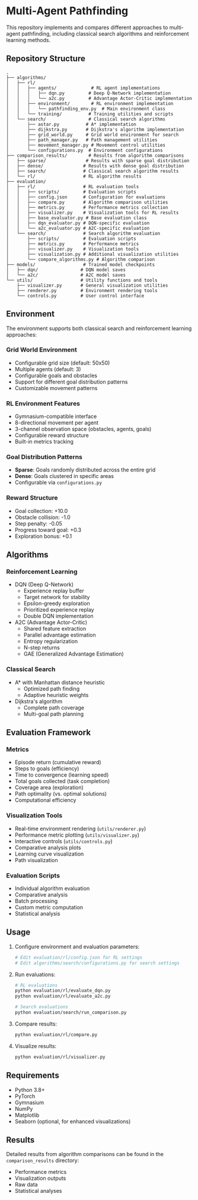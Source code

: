 # Multi-Agent Pathfinding

This repository implements and compares different approaches to multi-agent pathfinding, including classical search algorithms and reinforcement learning methods.

## Repository Structure

```
.
├── algorithms/
│   ├── rl/
│   │   ├── agents/             # RL agent implementations
│   │   │   ├── dqn.py         # Deep Q-Network implementation
│   │   │   └── a2c.py         # Advantage Actor-Critic implementation
│   │   ├── environment/        # RL environment implementation
│   │   │   └── pathfinding_env.py  # Main environment class
│   │   └── training/          # Training utilities and scripts
│   └── search/                # Classical search algorithms
│       ├── astar.py          # A* implementation
│       ├── dijkstra.py       # Dijkstra's algorithm implementation
│       ├── grid_world.py     # Grid world environment for search
│       ├── path_manager.py   # Path management utilities
│       ├── movement_manager.py # Movement control utilities
│       └── configurations.py  # Environment configurations
├── comparison_results/        # Results from algorithm comparisons
│   ├── sparse/               # Results with sparse goal distribution
│   ├── dense/               # Results with dense goal distribution
│   ├── search/              # Classical search algorithm results
│   └── rl/                  # RL algorithm results
├── evaluation/
│   ├── rl/                  # RL evaluation tools
│   │   ├── scripts/         # Evaluation scripts
│   │   ├── config.json      # Configuration for evaluations
│   │   ├── compare.py       # Algorithm comparison utilities
│   │   ├── metrics.py       # Performance metrics collection
│   │   ├── visualizer.py    # Visualization tools for RL results
│   │   ├── base_evaluator.py # Base evaluation class
│   │   ├── dqn_evaluator.py # DQN-specific evaluation
│   │   └── a2c_evaluator.py # A2C-specific evaluation
│   └── search/              # Search algorithm evaluation
│       ├── scripts/         # Evaluation scripts
│       ├── metrics.py       # Performance metrics
│       ├── visualizer.py    # Visualization tools
│       ├── visualization.py # Additional visualization utilities
│       └── compare_algorithms.py # Algorithm comparison
├── models/                  # Trained model checkpoints
│   ├── dqn/                # DQN model saves
│   └── a2c/                # A2C model saves
└── utils/                  # Utility functions and tools
    ├── visualizer.py       # General visualization utilities
    ├── renderer.py         # Environment rendering tools
    └── controls.py         # User control interface
```

## Environment

The environment supports both classical search and reinforcement learning approaches:

### Grid World Environment
- Configurable grid size (default: 50x50)
- Multiple agents (default: 3)
- Configurable goals and obstacles
- Support for different goal distribution patterns
- Customizable movement patterns

### RL Environment Features
- Gymnasium-compatible interface
- 8-directional movement per agent
- 3-channel observation space (obstacles, agents, goals)
- Configurable reward structure
- Built-in metrics tracking

### Goal Distribution Patterns
- **Sparse**: Goals randomly distributed across the entire grid
- **Dense**: Goals clustered in specific areas
- Configurable via `configurations.py`

### Reward Structure
- Goal collection: +10.0
- Obstacle collision: -1.0
- Step penalty: -0.05
- Progress toward goal: +0.3
- Exploration bonus: +0.1

## Algorithms

### Reinforcement Learning
- DQN (Deep Q-Network)
  - Experience replay buffer
  - Target network for stability
  - Epsilon-greedy exploration
  - Prioritized experience replay
  - Double DQN implementation
- A2C (Advantage Actor-Critic)
  - Shared feature extraction
  - Parallel advantage estimation
  - Entropy regularization
  - N-step returns
  - GAE (Generalized Advantage Estimation)

### Classical Search
- A* with Manhattan distance heuristic
  - Optimized path finding
  - Adaptive heuristic weights
- Dijkstra's algorithm
  - Complete path coverage
  - Multi-goal path planning

## Evaluation Framework

### Metrics
- Episode return (cumulative reward)
- Steps to goals (efficiency)
- Time to convergence (learning speed)
- Total goals collected (task completion)
- Coverage area (exploration)
- Path optimality (vs. optimal solutions)
- Computational efficiency

### Visualization Tools
- Real-time environment rendering (`utils/renderer.py`)
- Performance metric plotting (`utils/visualizer.py`)
- Interactive controls (`utils/controls.py`)
- Comparative analysis plots
- Learning curve visualization
- Path visualization

### Evaluation Scripts
- Individual algorithm evaluation
- Comparative analysis
- Batch processing
- Custom metric computation
- Statistical analysis

## Usage

1. Configure environment and evaluation parameters:
   ```bash
   # Edit evaluation/rl/config.json for RL settings
   # Edit algorithms/search/configurations.py for search settings
   ```

2. Run evaluations:
   ```bash
   # RL evaluations
   python evaluation/rl/evaluate_dqn.py
   python evaluation/rl/evaluate_a2c.py
   
   # Search evaluations
   python evaluation/search/run_comparison.py
   ```

3. Compare results:
   ```bash
   python evaluation/rl/compare.py
   ```

4. Visualize results:
   ```bash
   python evaluation/rl/visualizer.py
   ```

## Requirements

- Python 3.8+
- PyTorch
- Gymnasium
- NumPy
- Matplotlib
- Seaborn (optional, for enhanced visualizations)

## Results

Detailed results from algorithm comparisons can be found in the `comparison_results` directory:
- Performance metrics
- Visualization outputs
- Raw data
- Statistical analyses
